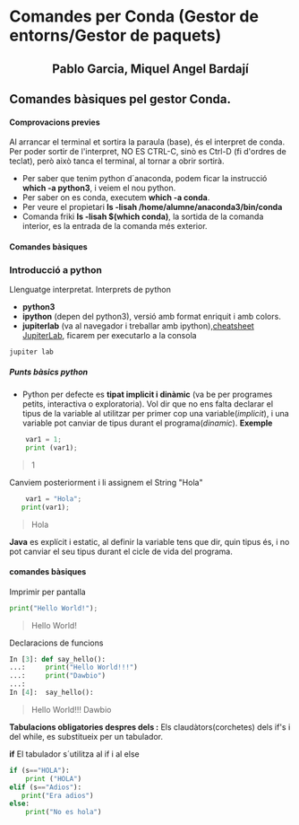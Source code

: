 # Comandes per Conda (Gestor de entorns/Gestor de paquets)
##              <center>Pablo Garcia, Miquel Angel Bardají</center>

## Comandes bàsiques pel gestor Conda.

#### Comprovacions previes
Al arrancar el terminal et sortira la paraula (base), és el interpret de conda.
Per poder sortir de l'interpret, NO ES CTRL-C, sinò es Ctrl-D (fi d'ordres de teclat), però això tanca el terminal, al tornar a obrir sortirà.
- Per saber que tenim python d´anaconda, podem ficar la instrucció **which -a python3**, i veiem el nou python.
- Per saber on es conda, executem **which -a conda**.
- Per veure el propietari **ls -lisah /home/alumne/anaconda3/bin/conda**
- Comanda friki **ls -lisah $(which conda)**, la sortida de la comanda interior, es la entrada de la comanda més exterior.

#### Comandes bàsiques

### Introducció a python

Llenguatge interpretat. Interprets de python
- **python3**
- **ipython** (depen del python3), versió amb format enriquit i amb colors.
- **jupiterlab** (va al navegador i treballar amb ipython),[cheatsheet JupiterLab](https://blog.ja-ke.tech/assets/jupyterlab-shortcuts/Shortcuts.png "cheatsheet JupiterLab"), ficarem per executarlo a la consola 

```jupiter lab``` 

##### ***Punts bàsics python***

- Python per defecte es **tipat implicit i dinàmic** (va be per programes petits, interactiva o exploratoria). Vol dir que no ens falta declarar el tipus de la variable al utilitzar per primer cop una variable(*implicit*), i una variable pot canviar de tipus durant el programa(*dinamic*). **Exemple**

```python
    var1 = 1;
    print (var1);
```
 > 1

 Canviem posteriorment i li assignem el String "Hola"
 ```python
     var1 = "Hola";
    print(var1);
```
> Hola

 **Java** es explícit i estatic, al definir la variable tens que dir, quin tipus és, i no pot canviar el seu tipus durant el cicle de vida del programa.


#### comandes bàsiques
Imprimir per pantalla
```python
print("Hello World!");
```

>Hello World!

Declaracions de funcions
```python
In [3]: def say_hello():
...:     print("Hello World!!!")
...:     print("Dawbio")
...: 
In [4]:  say_hello():

```
>Hello World!!!
>Dawbio

**Tabulacions obligatories despres dels :** 
   Els claudàtors(corchetes) dels if's i del while, es substitueix per un tabulador.

**if**
El tabulador s´utilitza al if i al else
```python
if (s=="HOLA"):
    print ("HOLA")
elif (s=="Adios"):
   print("Era adios")
else:
    print("No es hola")
```
